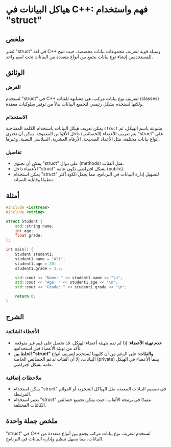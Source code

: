 <!--
Meta Description: # هياكل البيانات في C++: فهم واستخدام "struct" ## ملخص تُعتبر "struct" في لغة C++ وسيلة قوية لتعريف مجموعات بيانات مخصصة، حيث تتيح للمستخدمين إنشاء نو...
Meta Keywords: struct, البيانات, student1, يمكن, بيانات
-->

# هياكل البيانات في C++: فهم واستخدام "struct"

## ملخص
تُعتبر "struct" في لغة C++ وسيلة قوية لتعريف مجموعات بيانات مخصصة، حيث تتيح للمستخدمين إنشاء نوع بيانات يجمع بين أنواع متعددة من البيانات تحت اسم واحد.

## الوثائق
### الغرض
تُستخدم "struct" في C++ لتعريف نوع بيانات مركب. هي مشابهة للفئات (classes) ولكنها تُستخدم بشكل رئيسي لتجميع البيانات بدلاً من توفير سلوكيات معقدة.

### الاستخدام
يمكن تعريف هيكل البيانات باستخدام الكلمة المفتاحية `struct` متبوعة باسم الهيكل، ثم يتم تعريف الأعضاء (الخصائص) داخل الأقواس المعقوفة. يمكن أن تحتوي "struct" على أنواع بيانات مختلفة، مثل الأعداد الصحيحة، الأرقام العشرية، السلاسل النصية، وغيرها.

### تفاصيل
- يمكن أن تحتوي "struct" على دوال (methods) مثل الفئات.
- الأعضاء داخل "struct" بشكل افتراضي تكون عامة (public).
- يمكن استخدام "struct" لتسهيل إدارة البيانات في البرنامج، مما يجعل الكود أكثر تنظيمًا وقابلية للصيانة.

## أمثلة
```cpp
#include <iostream>
#include <string>

struct Student {
    std::string name;
    int age;
    float grade;
};

int main() {
    Student student1;
    student1.name = "Ali";
    student1.age = 20;
    student1.grade = 3.5;

    std::cout << "Name: " << student1.name << "\n";
    std::cout << "Age: " << student1.age << "\n";
    std::cout << "Grade: " << student1.grade << "\n";

    return 0;
}
```

## الشرح
### الأخطاء الشائعة
- **عدم تهيئة الأعضاء**: إذا لم تقم بتهيئة أعضاء الهيكل، قد تحصل على قيم غير متوقعة. تأكد من تهيئة الأعضاء قبل استخدامها.
- **الخلط بين "struct" والفئات**: على الرغم من أن كليهما يُستخدم لتعريف أنواع البيانات، إلا أن الفئات تدعم الخصائص الخاصة (private) بينما الأعضاء في الهيكل عامة بشكل افتراضي.

### ملاحظات إضافية
- يمكن استخدام "struct" في تصميم البيانات المعقدة مثل الهياكل الشجرية أو القوائم المرتبطة.
- يعتبر استخدام "struct" مفيدًا في برمجة الألعاب، حيث يمكن تجميع خصائص الكائنات المختلفة.

## ملخص جملة واحدة
"struct" في C++ تُستخدم لتعريف نوع بيانات مركب يجمع بين أنواع متعددة من البيانات، مما يسهل تنظيم وإدارة البيانات في البرنامج.